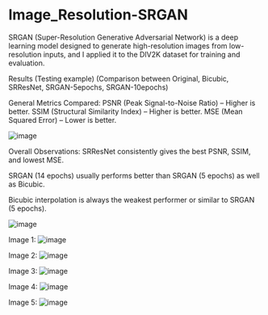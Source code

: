 # Image_Resolution-SRGAN
SRGAN (Super-Resolution Generative Adversarial Network) is a deep learning model designed to generate high-resolution images from low-resolution inputs, and I applied it to the DIV2K dataset for training and evaluation.

Results (Testing example)
(Comparison between Original, Bicubic, SRResNet, SRGAN-5epochs, SRGAN-10epochs)

General Metrics Compared: 
PSNR (Peak Signal-to-Noise Ratio) – Higher is better. 
SSIM (Structural Similarity Index) – Higher is better. 
MSE (Mean Squared Error) – Lower is better.

![image](https://github.com/user-attachments/assets/e4c55a1f-8adb-4d60-a79a-4ed416dfdc42)


Overall Observations: 
SRResNet consistently gives the best PSNR, SSIM, and lowest MSE.
 
SRGAN (14 epochs) usually performs better than SRGAN (5 epochs) as well as Bicubic.

Bicubic interpolation is always the weakest performer or similar to SRGAN (5 epochs).

![image](https://github.com/user-attachments/assets/8c36fe43-fd36-4b46-9749-06267b8c6a6f)

Image 1:
![image](https://github.com/user-attachments/assets/7f58b994-a9f1-45ff-ba9e-9637c83b02b0)

Image 2:
![image](https://github.com/user-attachments/assets/883d7c28-133d-46cb-ba7b-cc96760aacca)

Image 3:
![image](https://github.com/user-attachments/assets/1bb4e6c3-0a4c-45ed-939f-544264c87605)

Image 4:
![image](https://github.com/user-attachments/assets/2858a321-e7fb-4996-9f4e-b835ee4e8805)

Image 5:
![image](https://github.com/user-attachments/assets/7766b0b2-dae6-4634-82c4-90428dfca8a8)


